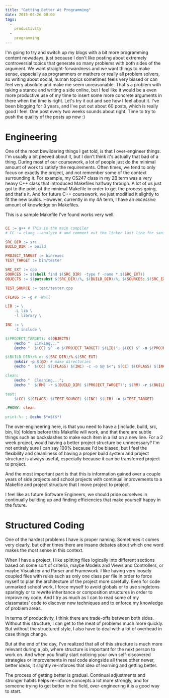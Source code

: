 ```yaml
---
title: "Getting Better At Programming"
date: 2015-04-26 00:00
tags:
  -
    productivity
  -
    programming
---
```


I'm going to try and switch up my blogs with a bit more programming content nowadays, just because I don't like posting about extremely controversial topics that generate so many problems with both sides of the argument. We want straight-forwardness and we want things to make sense, especially as programmers or mathers or really all problem solvers, so writing about social, human topics sometimes feels very biased or can feel very absolute and make me seem unreasonable. That's a problem with taking a stance and writing a side online, but I feel like it would be a even more productive use of my time to insert some more concrete arguments in there when the time is right. Let's try it out and see how I feel about it. I've been blogging for 3 years, and I've put out about 60 posts, which is really good I feel. One post every two weeks sounds about right. Time to try to push the quality of the posts up now :)

# Engineering

One of the most bewildering things I get told, is that I over-engineer things. I'm usually a bit peeved about it, but I don't think it's actually that bad of a thing. During most of our coursework, a lot of people just do the minimal amount of work to satisfy the requirements. Often times, we tend to only focus on exactly the project, and not remember some of the context surrounding it. For example, my CS247 class in my 2B term was a very heavy C++ class that introduced Makefiles halfway through. A lot of us just got to the point of the minimal Makefile in order to get the process going, and that's it. And for future C++ coursework, we just modified it slightly to fit the new builds. However, currently in my 4A term, I have an *excessive* amount of knowledge on Makefiles.

This is a sample Makefile I've found works very well.

~~~~~~~ Makefile

CC := g++ # This is the main compiler
# CC := clang --analyze # and comment out the linker last line for sanity

SRC_DIR := src
BUILD_DIR := build

PROJECT_TARGET := bin/exec
TEST_TARGET := bin/tester

SRC_EXT := cpp
SOURCES := $(shell find $(SRC_DIR) -type f -name *.$(SRC_EXT))
OBJECTS := $(patsubst $(SRC_DIR)/%, $(BUILD_DIR)/%, $(SOURCES:.$(SRC_EXT)=.o))

TEST_SOURCE := test/tester.cpp

CFLAGS := -g # -Wall

LIB := \
    -L lib \
    -l library \

INC := \
    -I include \

$(PROJECT_TARGET): $(OBJECTS)
    @echo "  Linking..."
    @echo "  $(CC) $^ -o $(PROJECT_TARGET) $(LIB)"; $(CC) $^ -o $(PROJECT_TARGET) $(LIB)

$(BUILD_DIR)/%.o: $(SRC_DIR)/%.$(SRC_EXT)
    @mkdir -p $(@D) # make directories
    @echo "  $(CC) $(CFLAGS) $(INC) -c -o $@ $<"; $(CC) $(CFLAGS) $(INC) -c -o $@ $<

clean:
    @echo "  Cleaning...";
    @echo "  $(RM) -r $(BUILD_DIR) $(PROJECT_TARGET)"; $(RM) -r $(BUILD_DIR) $(PROJECT_TARGET)

test:
    $(CC) $(CFLAGS) $(TEST_SOURCE) $(INC) $(LIB) -o $(TEST_TARGET)

.PHONY: clean

print-%: ; @echo $*=$($*)

~~~~~~~

The over-engineering here, is that you need to have a [include, build, src, bin, lib] folders before this Makefile will work, and that there are subtle things such as backslashes to make each item in a list on a new line. For a 2 week project, would having a better project structure be unnecessary? I'm not entirely sure I can say 100% because I'd be biased, but I feel the flexibility and cleanliness of having a proper build system and project structure is always useful, especially because it can be transferred project to project.

And the most important part is that this is information gained over a couple years of side projects and school projects with continual improvements to a Makefile and project structure that I move project to project.

I feel like as future Software Engineers, we should pride ourselves in continually building up and finding efficiencies that make yourself happy in the future.

# Structured Coding

One of the hardest problems I have is proper naming. Sometimes it comes very clearly, but other times there are insane debates about which one word makes the most sense in this context.

When I have a project, I like splitting files logically into different sections based on some sort of criteria, maybe Models and Views and Controllers, or maybe Visualizer and Parser and Framework. I like having very loosely coupled files with rules such as only one class per file in order to force myself to plan the architecture of the project more carefully. Even for code unmarked school work, I force myself to avoid globals or to use singletons sparingly or to rewrite inheritance or composition structures in order to improve my code. And I try as much as I can to read some of my classmates' code to discover new techniques and to enforce my knowledge of problem areas.

In terms of productivity, I think there are trade-offs between both sides. Without this structure, I can get to the meat of problems much more quickly. But without the structured style, I also have to deal with a lot of overhead in case things change.

But at the end of the day, I've realized that all of this structure is much more relevant during a job, where structure is important for the next person to work on. And when you finally start noticing your own self-discovered strategies or improvements in real code alongside all these other newer, better ideas, it slightly re-inforces that idea of learning and getting better.

The process of getting better is gradual. Continual adjustments and stronger habits helps re-inforce concepts a lot more strongly, and for someone trying to get better in the field, over-engineering it is a good way to start.
